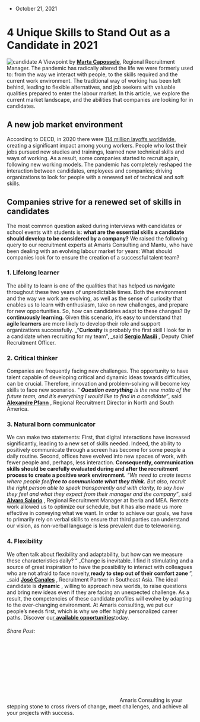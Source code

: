 * October 21, 2021


# 4 Unique Skills to Stand Out as a Candidate in 2021
![candidate](https://amaris.com/wp-content/uploads/2021/10/CandidateQuality-Viewpoint-768x625-1.png)
A Viewpoint by [**Marta Capossele**](https://www.linkedin.com/in/marta-capossele-97128632/), Regional Recruitment Manager. 
The pandemic has radically altered the life we were formerly used to: from the way we interact with people, to the skills required and the current work environment. The traditional way of working has been left behind, leading to flexible alternatives, and job seekers with valuable qualities prepared to enter the labour market. In this article, we explore the current market landscape, and the abilities that companies are looking for in candidates.
## **A new job market environment**
According to OECD, in 2020 there were [114 million layoffs worldwide](https://www.oecd.org/newsroom/jobs-must-be-at-heart-of-recovery-to-avoid-deep-scars-in-economy-and-society-says-oecd.htm), creating a significant impact among young workers. People who lost their jobs pursued new studies and trainings, learned new technical skills and ways of working. As a result, some companies started to recruit again, following new working models.
The pandemic has completely reshaped the interaction between candidates, employees and companies; driving organizations to look for people with a renewed set of technical and soft skills.
## **Companies strive for a renewed set of skills** in candidates
The most common question asked during interviews with candidates or school events with students is: **what are the essential skills a candidate should develop to be considered by a company?**
We raised the following query to our recruitment experts at Amaris Consulting and Mantu, who have been dealing with an evolving labour market for years: What should companies look for to ensure the creation of a successful talent team?
### 1. Lifelong learner
The ability to learn is one of the qualities that has helped us navigate throughout these two years of unpredictable times. Both the environment and the way we work are evolving, as well as the sense of curiosity that enables us to learn with enthusiasm, take on new challenges, and prepare for new opportunities. So, how can candidates adapt to these changes? By **continuously learning.**
Given this scenario, it’s easy to understand that **agile learners** are more likely to develop their role and support organizations successfully.
_“**Curiosity** is probably the first skill I look for in a candidate when recruiting for my team”, _said **[Sergio Masili](https://www.linkedin.com/in/sergio-masili-42519631/)** , Deputy Chief Recruitment Officer.
### 2. **Critical thinker**
Companies are frequently facing new challenges. The opportunity to have talent capable of developing critical and dynamic ideas towards difficulties, can be crucial. Therefore, innovation and problem-solving will become key skills to face new scenarios.
“ _**Question everything** is the new motto of the future team, and it’s everything I would like to find in a candidate”_, said **[Alexandre Pfann](https://www.linkedin.com/in/alexandre-pfann-635a1ba7/)** , Regional Recruitment Director in North and South America.
### 3. **Natural born communicator**
We can make two statements: First, that digital interactions have increased significantly, leading to a new set of skills needed. Indeed, the ability to positively communicate through a screen has become for some people a daily routine. Second, offices have evolved into new spaces of work, with fewer people and, perhaps, less interaction.
**Consequently, communication skills should be carefully evaluated during and after the recruitment process to create a positive work environment.**
_“We need to create teams where people feel**free to communicate what they think.** But also, recruit the right person able to speak transparently and with clarity, to say how they feel and what they expect from their manager and the company”_, said **[Alvaro Salorio](https://www.linkedin.com/in/alvarosaloriorecruitment/)** , Regional Recruitment Manager at Iberia and MEA.
Remote work allowed us to optimize our schedule, but it has also made us more effective in conveying what we want. In order to achieve our goals, we have to primarily rely on verbal skills to ensure that third parties can understand our vision, as non-verbal language is less prevalent due to teleworking.
### 4. **Flexibility**
We often talk about flexibility and adaptability, but how can we measure these characteristics daily?
“ _Change is inevitable. I find it stimulating and a source of great inspiration to have the possibility to interact with colleagues who are not afraid to face novelty,**ready to step out of their comfort zone** ”, _said **[José Canales](https://www.linkedin.com/in/josecanalesvietnam/)** , Recruitment Partner in Southeast Asia.
The ideal candidate is **dynamic** , willing to approach new worlds, to raise questions and bring new ideas even if they are facing an unexpected challenge. As a result, the competencies of these candidate profiles will evolve by adapting to the ever-changing environment.
At Amaris consulting, we put our people’s needs first, which is why we offer highly personalized career paths. Discover ou[r **available opportunities**](https://careers.amaris.com/)today. 
###### Share Post:
![Amaris Logo](data:image/svg+xml,%3Csvg%20xmlns='http://www.w3.org/2000/svg'%20viewBox='0%200%200%200'%3E%3C/svg%3E)
Amaris Consulting is your stepping stone to cross rivers of change, meet challenges, and achieve all your projects with success.
